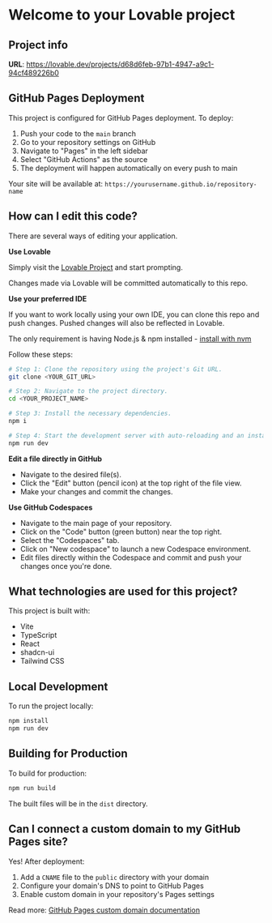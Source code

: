 
# Welcome to your Lovable project

## Project info

**URL**: https://lovable.dev/projects/d68d6feb-97b1-4947-a9c1-94cf489226b0

## GitHub Pages Deployment

This project is configured for GitHub Pages deployment. To deploy:

1. Push your code to the `main` branch
2. Go to your repository settings on GitHub
3. Navigate to "Pages" in the left sidebar
4. Select "GitHub Actions" as the source
5. The deployment will happen automatically on every push to main

Your site will be available at: `https://yourusername.github.io/repository-name`

## How can I edit this code?

There are several ways of editing your application.

**Use Lovable**

Simply visit the [Lovable Project](https://lovable.dev/projects/d68d6feb-97b1-4947-a9c1-94cf489226b0) and start prompting.

Changes made via Lovable will be committed automatically to this repo.

**Use your preferred IDE**

If you want to work locally using your own IDE, you can clone this repo and push changes. Pushed changes will also be reflected in Lovable.

The only requirement is having Node.js & npm installed - [install with nvm](https://github.com/nvm-sh/nvm#installing-and-updating)

Follow these steps:

```sh
# Step 1: Clone the repository using the project's Git URL.
git clone <YOUR_GIT_URL>

# Step 2: Navigate to the project directory.
cd <YOUR_PROJECT_NAME>

# Step 3: Install the necessary dependencies.
npm i

# Step 4: Start the development server with auto-reloading and an instant preview.
npm run dev
```

**Edit a file directly in GitHub**

- Navigate to the desired file(s).
- Click the "Edit" button (pencil icon) at the top right of the file view.
- Make your changes and commit the changes.

**Use GitHub Codespaces**

- Navigate to the main page of your repository.
- Click on the "Code" button (green button) near the top right.
- Select the "Codespaces" tab.
- Click on "New codespace" to launch a new Codespace environment.
- Edit files directly within the Codespace and commit and push your changes once you're done.

## What technologies are used for this project?

This project is built with:

- Vite
- TypeScript
- React
- shadcn-ui
- Tailwind CSS

## Local Development

To run the project locally:

```bash
npm install
npm run dev
```

## Building for Production

To build for production:

```bash
npm run build
```

The built files will be in the `dist` directory.

## Can I connect a custom domain to my GitHub Pages site?

Yes! After deployment:

1. Add a `CNAME` file to the `public` directory with your domain
2. Configure your domain's DNS to point to GitHub Pages
3. Enable custom domain in your repository's Pages settings

Read more: [GitHub Pages custom domain documentation](https://docs.github.com/en/pages/configuring-a-custom-domain-for-your-github-pages-site)
